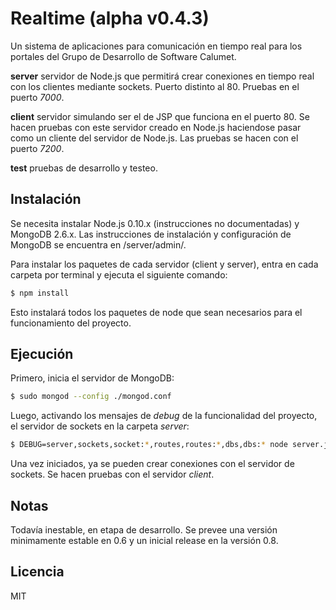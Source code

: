 # Realtime (alpha v0.4.3)

Un sistema de aplicaciones para comunicación en tiempo real para los portales del Grupo de Desarrollo de Software Calumet.

**server** servidor de Node.js que permitirá crear conexiones en tiempo real con los clientes mediante sockets. Puerto distinto al 80. Pruebas en el puerto *7000*.

**client** servidor simulando ser el de JSP que funciona en el puerto 80. Se hacen pruebas con este servidor creado en Node.js haciendose pasar como un cliente del servidor de Node.js. Las pruebas se hacen con el puerto *7200*.

**test** pruebas de desarrollo y testeo.

## Instalación

Se necesita instalar Node.js 0.10.x (instrucciones no documentadas) y MongoDB 2.6.x. Las instrucciones de instalación y configuración de MongoDB se encuentra en /server/admin/.

Para instalar los paquetes de cada servidor (client y server), entra en cada carpeta por terminal y ejecuta el siguiente comando:

```bash
$ npm install
```

Esto instalará todos los paquetes de node que sean necesarios para el funcionamiento del proyecto.

## Ejecución

Primero, inicia el servidor de MongoDB:

```bash
$ sudo mongod --config ./mongod.conf
```

Luego, activando los mensajes de *debug* de la funcionalidad del proyecto, el servidor de sockets en la carpeta *server*:

```bash
$ DEBUG=server,sockets,socket:*,routes,routes:*,dbs,dbs:* node server.js
```

Una vez iniciados, ya se pueden crear conexiones con el servidor de sockets. Se hacen pruebas con el servidor *client*.

## Notas

Todavía inestable, en etapa de desarrollo. Se prevee una versión minimamente estable en 0.6 y un inicial release en la versión 0.8.

## Licencia

MIT
